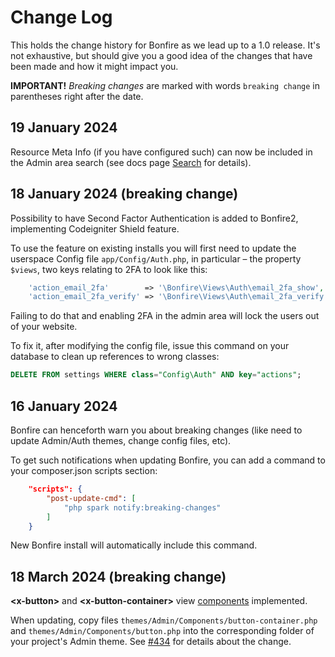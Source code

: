 # Change Log

This holds the change history for Bonfire as we lead up to a 1.0 release. It's not exhaustive, but should give you a good idea of the changes that have been made and how it might impact you.

**IMPORTANT!** *Breaking changes* are marked with words `breaking change` in parentheses right after the date.

## 19 January 2024

Resource Meta Info (if you have configured such) can now be included in the Admin area search (see docs page
[Search](../building_admin_modules/search.md) for details).

## 18 January 2024 (breaking change)

Possibility to have Second Factor Authentication is added to Bonfire2, implementing Codeigniter Shield
feature.

To use the feature on existing installs you will first need to update the userspace Config file `app/Config/Auth.php`,
in particular – the property `$views`, two keys relating to 2FA to look like this:

```php
    'action_email_2fa'        => '\Bonfire\Views\Auth\email_2fa_show',
    'action_email_2fa_verify' => '\Bonfire\Views\Auth\email_2fa_verify',
```

Failing to do that and enabling 2FA in the admin area will lock the users out of your website.

To fix it, after modifying the config file, issue this command on your database to clean up references 
to wrong classes:

```sql
DELETE FROM settings WHERE class="Config\Auth" AND key="actions";
```

## 16 January 2024

Bonfire can henceforth warn you about breaking changes (like need to update Admin/Auth themes, change config files, etc).

To get such notifications when updating Bonfire, you can add a command to your
composer.json scripts section:

```json
    "scripts": {
        "post-update-cmd": [
            "php spark notify:breaking-changes"
        ]
    }
```

New Bonfire install will automatically include this command.

## 18 March 2024 (breaking change)

**<x-button\>** and **<x-button-container\>** view [components](https://github.com/lonnieezell/Bonfire2/blob/develop/docs/building_admin_modules/view_components.md) implemented.

When updating, copy files `themes/Admin/Components/button-container.php` and `themes/Admin/Components/button.php` into the corresponding folder of your project's Admin theme. See [#434](https://github.com/lonnieezell/Bonfire2/pull/434) for details about the change.
